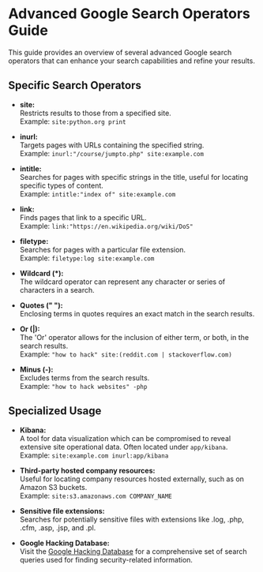 # Advanced Google Search Operators Guide

This guide provides an overview of several advanced Google search operators that can enhance your search capabilities and refine your results.

## Specific Search Operators

- **site:**  
  Restricts results to those from a specified site.  
  Example: `site:python.org print`

- **inurl:**  
  Targets pages with URLs containing the specified string.  
  Example: `inurl:"/course/jumpto.php" site:example.com`

- **intitle:**  
  Searches for pages with specific strings in the title, useful for locating specific types of content.  
  Example: `intitle:"index of" site:example.com`

- **link:**  
  Finds pages that link to a specific URL.  
  Example: `link:"https://en.wikipedia.org/wiki/DoS"`

- **filetype:**  
  Searches for pages with a particular file extension.  
  Example: `filetype:log site:example.com`

- **Wildcard (\*):**  
  The wildcard operator can represent any character or series of characters in a search.

- **Quotes (" "):**  
  Enclosing terms in quotes requires an exact match in the search results.

- **Or (|):**  
  The 'Or' operator allows for the inclusion of either term, or both, in the search results.  
  Example: `"how to hack" site:(reddit.com | stackoverflow.com)`

- **Minus (-):**  
  Excludes terms from the search results.  
  Example: `"how to hack websites" -php`

## Specialized Usage

- **Kibana:**  
  A tool for data visualization which can be compromised to reveal extensive site operational data. Often located under `app/kibana`.  
  Example: `site:example.com inurl:app/kibana`

- **Third-party hosted company resources:**  
  Useful for locating company resources hosted externally, such as on Amazon S3 buckets.  
  Example: `site:s3.amazonaws.com COMPANY_NAME`

- **Sensitive file extensions:**  
  Searches for potentially sensitive files with extensions like .log, .php, .cfm, .asp, .jsp, and .pl.

- **Google Hacking Database:**  
  Visit the [Google Hacking Database](https://www.exploit-db.com/google-hacking-database/) for a comprehensive set of search queries used for finding security-related information.
